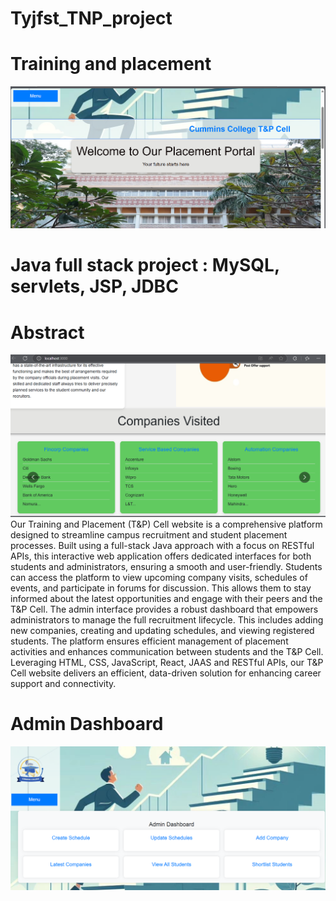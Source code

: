 # Tyjfst_TNP_project
# Training and placement 
![Home Page](images/mainpage.png)
# Java full stack project : MySQL, servlets, JSP, JDBC

# Abstract

![Home Page](images/homepage.png)
 Our Training and Placement (T&P) Cell website is a
 comprehensive platform designed to streamline campus
 recruitment and student placement processes. Built using a
 full-stack Java approach with a focus on RESTful APIs,
 this interactive web application offers dedicated interfaces
 for both students and administrators, ensuring a smooth and
 user-friendly.
 Students can access the platform to view upcoming
 company visits, schedules of events, and participate in
 forums for discussion. This allows them to stay informed
 about the latest opportunities and engage with their peers
 and the T&P Cell.
 The admin interface provides a robust dashboard that
 empowers administrators to manage the full recruitment
 lifecycle. This includes adding new companies, creating
 and updating schedules, and viewing registered students.
 The platform ensures efficient management of placement
activities and enhances communication between students
 and the T&P Cell.
 Leveraging HTML, CSS, JavaScript, React, JAAS and
 RESTful APIs, our T&P Cell website delivers an efficient,
 data-driven solution for enhancing career support and
 connectivity.
 # Admin Dashboard
 ![Admin Page](images/admindash.png)
 
 

